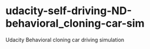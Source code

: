 # udacity-self-driving-ND-behavioral_cloning-car-sim
Udacity Behavioral cloning car driving simulation
